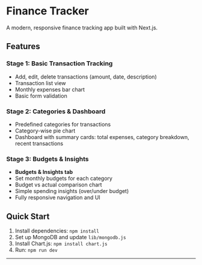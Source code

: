 # Finance Tracker

A modern, responsive finance tracking app built with Next.js.

## Features

### Stage 1: Basic Transaction Tracking
- Add, edit, delete transactions (amount, date, description)
- Transaction list view
- Monthly expenses bar chart
- Basic form validation

### Stage 2: Categories & Dashboard
- Predefined categories for transactions
- Category-wise pie chart
- Dashboard with summary cards: total expenses, category breakdown, recent transactions

### Stage 3: Budgets & Insights
- **Budgets & Insights tab**
- Set monthly budgets for each category
- Budget vs actual comparison chart
- Simple spending insights (over/under budget)
- Fully responsive navigation and UI

## Quick Start
1. Install dependencies: `npm install`
2. Set up MongoDB and update `lib/mongodb.js`
3. Install Chart.js: `npm install chart.js`
4. Run: `npm run dev`

---





